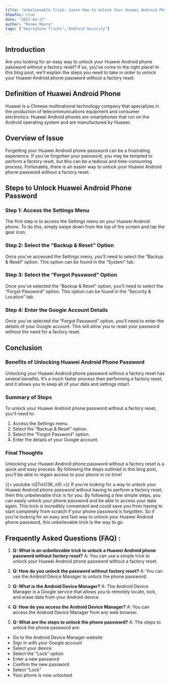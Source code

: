 ```yaml
---
title: "Unbelievable Trick: Learn How to Unlock Your Huawei Android Phone Password Without Factory Reset!"
ShowToc: true 
date: "2023-04-27"
author: "Renee Moore" 
tags: ["Smartphone Tricks","Android Security"]
---
```

## Introduction

Are you looking for an easy way to unlock your Huawei Android phone password without a factory reset? If so, you’ve come to the right place! In this blog post, we’ll explain the steps you need to take in order to unlock your Huawei Android phone password without a factory reset.

## Definition of Huawei Android Phone

Huawei is a Chinese multinational technology company that specializes in the production of telecommunications equipment and consumer electronics. Huawei Android phones are smartphones that run on the Android operating system and are manufactured by Huawei.

## Overview of Issue

Forgetting your Huawei Android phone password can be a frustrating experience. If you’ve forgotten your password, you may be tempted to perform a factory reset, but this can be a tedious and time-consuming process. Fortunately, there is an easier way to unlock your Huawei Android phone password without a factory reset.

## Steps to Unlock Huawei Android Phone Password

### Step 1: Access the Settings Menu

The first step is to access the Settings menu on your Huawei Android phone. To do this, simply swipe down from the top of the screen and tap the gear icon.

### Step 2: Select the “Backup & Reset” Option

Once you’ve accessed the Settings menu, you’ll need to select the “Backup & Reset” option. This option can be found in the “System” tab.

### Step 3: Select the “Forgot Password” Option

Once you’ve selected the “Backup & Reset” option, you’ll need to select the “Forgot Password” option. This option can be found in the “Security & Location” tab.

### Step 4: Enter the Google Account Details

Once you’ve selected the “Forgot Password” option, you’ll need to enter the details of your Google account. This will allow you to reset your password without the need for a factory reset.

## Conclusion

### Benefits of Unlocking Huawei Android Phone Password

Unlocking your Huawei Android phone password without a factory reset has several benefits. It’s a much faster process than performing a factory reset, and it allows you to keep all of your data and settings intact.

### Summary of Steps

To unlock your Huawei Android phone password without a factory reset, you’ll need to:

1. Access the Settings menu.
2. Select the “Backup & Reset” option.
3. Select the “Forgot Password” option.
4. Enter the details of your Google account.

### Final Thoughts

Unlocking your Huawei Android phone password without a factory reset is a quick and easy process. By following the steps outlined in this blog post, you’ll be able to regain access to your phone in no time!

{{< youtube nQTmO3K_nl0 >}} 
If you're looking for a way to unlock your Huawei Android phone password without having to perform a factory reset, then this unbelievable trick is for you. By following a few simple steps, you can easily unlock your phone password and be able to access your data again. This trick is incredibly convenient and could save you from having to start completely from scratch if your phone password is forgotten. So if you're looking for an easy and fast way to unlock your Huawei Android phone password, this unbelievable trick is the way to go.

## Frequently Asked Questions (FAQ) :
1. **Q: What is an unbelievable trick to unlock a Huawei Android phone password without factory reset?** 
A: You can use a simple trick to unlock your Huawei Android phone password without a factory reset. 

2. **Q: How do you unlock the password without factory reset?** 
A: You can use the Android Device Manager to unlock the phone password. 

3. **Q: What is the Android Device Manager?** 
A: The Android Device Manager is a Google service that allows you to remotely locate, lock, and erase data from your Android device. 

4. **Q: How do you access the Android Device Manager?** 
A: You can access the Android Device Manager from any web browser. 

5. **Q: What are the steps to unlock the phone password?** 
A: The steps to unlock the phone password are: 
- Go to the Android Device Manager website
- Sign in with your Google account
- Select your device 
- Select the “Lock” option 
- Enter a new password 
- Confirm the new password 
- Select “Lock” 
- Your phone is now unlocked.


